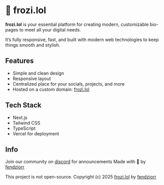 # 🧊 frozi.lol

**frozi.lol** is your essential platform for creating modern, customizable bio-pages to meet all your digital needs.

It’s fully responsive, fast, and built with modern web technologies to keep things smooth and stylish.

## Features
- Simple and clean design
- Responsive layout
- Centralized place for your socials, projects, and more
- Hosted on a custom domain: [frozi.lol](https://frozi.lol)

## Tech Stack
- Next.js
- Tailwind CSS
- TypeScript
- Vercel for deployment

## Info
Join our community on  [discord](https://dc.frozi.lol) for announcements
Made with 💙 by [fendziorr](https://github.com/xfendi)

This project is not open-source.
Copyright (c) 2025 [frozi.lol](https://frozi.lol) by [fendziorr](https://github.com/xfendi)
